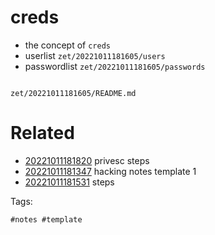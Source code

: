 # creds

- the concept of `creds`
- userlist `zet/20221011181605/users`
- passwordlist `zet/20221011181605/passwords`

```
```

` zet/20221011181605/README.md `

# Related

- [20221011181820](/zet/20221011181820/README.md) privesc steps
- [20221011181347](/zet/20221011181347/README.md) hacking notes template 1
- [20221011181531](/zet/20221011181531/README.md) steps

Tags:

    #notes #template
